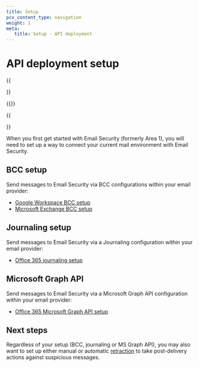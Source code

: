 ```yaml
---
title: Setup
pcx_content_type: navigation
weight: 1
meta:
   title: Setup - API deployment
---
```


# API deployment setup

{{<Aside type="warning" header="Area 1 has been renamed">}}

{{<render file="rename-area1-to-ces.md">}}

{{</Aside>}}

When you first get started with Email Security (formerly Area 1), you will need to set up a way to connect your current mail environment with Email Security.

## BCC setup

Send messages to Email Security via BCC configurations within your email provider:

   - [Google Workspace BCC setup](/email-security/deployment/api/setup/gsuite-bcc-setup/)
   - [Microsoft Exchange BCC setup](/email-security/deployment/api/setup/exchange-bcc-setup/)

## Journaling setup

 Send messages to Email Security via a Journaling configuration within your email provider:

   - [Office 365 journaling setup](/email-security/deployment/api/setup/office365-journaling/)

## Microsoft Graph API

Send messages to Email Security via a Microsoft Graph API configuration within your email provider:
 
 - [Office 365 Microsoft Graph API setup](/email-security/deployment/api/setup/office365-graph-api/)

## Next steps

Regardless of your setup (BCC, journaling or MS Graph API), you may also want to set up either manual or automatic [retraction](/email-security/email-configuration/retract-settings/) to take post-delivery actions against suspicious messages.